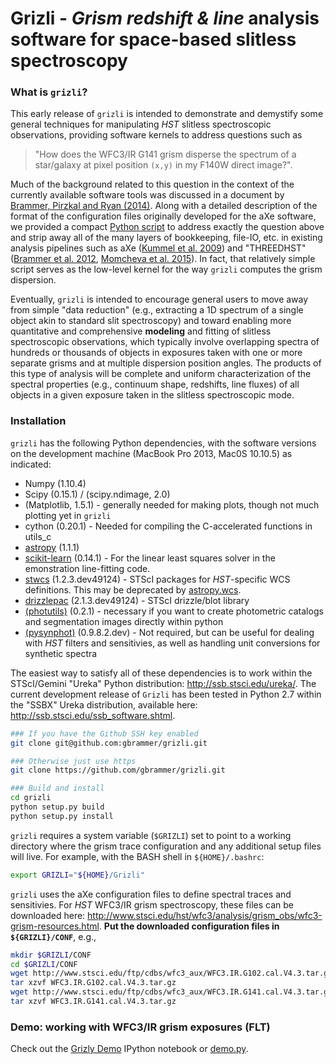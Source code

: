 # Grizli - *Grism redshift & line* analysis software for space-based slitless spectroscopy

### What is `grizli`?

This early release of `grizli` is intended to demonstrate and demystify some general techniques for manipulating *HST* slitless spectroscopic observations, providing software kernels to address questions such as 

> "How does the WFC3/IR G141 grism disperse the spectrum of a star/galaxy at pixel position `(x,y)` in my F140W direct image?".  

Much of the background related to this question in the context of the currently available software tools was discussed in a document by [Brammer, Pirzkal and Ryan (2014)](https://github.com/WFC3Grism/CodeDescription/).  Along with a detailed description of the format of the configuration files originally developed for the aXe software, we provided a compact [Python script](https://github.com/WFC3Grism/CodeDescription/blob/master/axe_disperse.py) to address exactly the question above and strip away all of the many layers of bookkeeping, file-IO, etc. in existing analysis pipelines such as aXe ([Kummel et al. 2009](http://adsabs.harvard.edu/abs/2009PASP..121...59K)) and "THREEDHST" ([Brammer et al. 2012](http://adsabs.harvard.edu/abs/2012ApJS..200...13B), [Momcheva et al. 2015](http://adsabs.harvard.edu/abs/2015arXiv151002106M)).  In fact, that relatively simple script serves as the low-level kernel for the way `grizli` computes the grism dispersion.  

Eventually, `grizli` is intended to encourage general users to move away from simple "data reduction" (e.g., extracting a 1D spectrum of a single object akin to standard slit spectroscopy) and toward enabling more quantitative and comprehensive **modeling** and fitting of slitless spectroscopic observations, which typically involve overlapping spectra of hundreds or thousands of objects in exposures taken with one or more separate grisms and at multiple dispersion position angles.  The products of this type of analysis will be complete and uniform characterization of the spectral properties (e.g., continuum shape, redshifts, line fluxes) of all objects in a given exposure taken in the slitless spectroscopic mode. 
 
### Installation 

`grizli` has the following Python dependencies, with the software versions on the development machine (MacBook Pro 2013, Mac0S 10.10.5) as indicated:
    
* Numpy (1.10.4)
* Scipy (0.15.1) / (scipy.ndimage, 2.0)
* (Matplotlib, 1.5.1) - generally needed for making plots, though not much plotting yet in `grizli`
* cython (0.20.1) - Needed for compiling the C-accelerated functions in utils_c
* [astropy](http://www.astropy.org/) (1.1.1)
* [scikit-learn](http://scikit-learn.org/stable/install.html) (0.14.1) - For the linear least squares solver in the emonstration line-fitting code.
* [stwcs](http://stsdas.stsci.edu/stsci_python_epydoc/stwcs/index.html) (1.2.3.dev49124) - STScI packages for *HST*-specific WCS definitions.  This may be deprecated by [astropy.wcs](http://docs.astropy.org/en/stable/wcs/).
* [drizzlepac](http://drizzlepac.stsci.edu/) (2.1.3.dev49124) - STScI drizzle/blot library
* [(photutils)](https://photutils.readthedocs.org/en/latest/) (0.2.1) - necessary if you want to create photometric catalogs and segmentation images directly within python
* [(pysynphot)](http://pysynphot.readthedocs.org/en/latest/) (0.9.8.2.dev) - Not required, but can be useful for dealing with *HST* filters and sensitivies, as well as handling unit conversions for synthetic spectra
     
The easiest way to satisfy all of these dependencies is to work within the STScI/Gemini "Ureka" Python distribution: http://ssb.stsci.edu/ureka/.  The current development release of `Grizli` has been tested in Python 2.7 within the "SSBX" Ureka distribution, available here: http://ssb.stsci.edu/ssb_software.shtml.
 
```bash
### If you have the Github SSH key enabled
git clone git@github.com:gbrammer/grizli.git

### Otherwise just use https
git clone https://github.com/gbrammer/grizli.git

### Build and install
cd grizli
python setup.py build
python setup.py install
```

`grizli` requires a system variable (`$GRIZLI`) set to point to a working directory where the grism trace configuration and any additional setup files will live.  For example, with the BASH shell in `${HOME}/.bashrc`:

```bash
export GRIZLI="${HOME}/Grizli"
```

`grizli` uses the aXe configuration files to define spectral traces and sensitivies.  For *HST* WFC3/IR grism spectroscopy, these files can be downloaded here: http://www.stsci.edu/hst/wfc3/analysis/grism_obs/wfc3-grism-resources.html.  **Put the downloaded configuration files in `${GRIZLI}/CONF`**, e.g., 

```bash
mkdir $GRIZLI/CONF
cd $GRIZLI/CONF
wget http://www.stsci.edu/ftp/cdbs/wfc3_aux/WFC3.IR.G102.cal.V4.3.tar.gz
tar xzvf WFC3.IR.G102.cal.V4.3.tar.gz
wget http://www.stsci.edu/ftp/cdbs/wfc3_aux/WFC3.IR.G141.cal.V4.3.tar.gz
tar xzvf WFC3.IR.G141.cal.V4.3.tar.gz
```

### Demo: working with WFC3/IR grism exposures (FLT) 
Check out the [Grizly Demo](https://github.com/gbrammer/grizli/blob/master/docs/Grizli%20Demo.ipynb) IPython notebook or [demo.py](https://github.com/gbrammer/grizli/blob/master/docs/demo.py).
